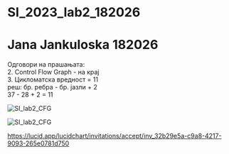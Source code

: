 # SI_2023_lab2_182026
# Jana Jankuloska 182026

Одговори на прашањата:  
2. Control Flow Graph - на крај  
3. Цикломатска вредност = 11  
    реш: бр. ребра - бр. јазли + 2  
    37 - 28 + 2 = 11  
    
![SI_lab2_CFG](https://github.com/jankuloskajana/SI_2023_lab2_182026/assets/101889143/68a30a18-1b9a-4868-9b86-77c0e277182b)

![SI_lab2_CFG](https://github.com/jankuloskajana/SI_2023_lab2_182026/assets/101889143/4db9de27-dd3c-4068-95c3-f75073fca518)  

https://lucid.app/lucidchart/invitations/accept/inv_32b29e5a-c9a8-4217-9093-265e0781d750 
